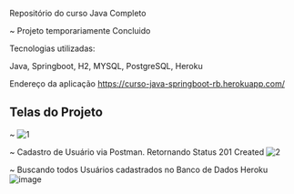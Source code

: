 Repositório do curso Java Completo

~ Projeto temporariamente Concluido

Tecnologias utilizadas:

Java, Springboot, H2, MYSQL, PostgreSQL, Heroku

Endereço da aplicação
https://curso-java-springboot-rb.herokuapp.com/

## Telas do Projeto

~ 
![1](https://user-images.githubusercontent.com/32280664/154861767-5fae42d1-bbd9-45e3-a78f-542cf643184c.jpg)

~ Cadastro de Usuário via Postman. Retornando Status 201 Created
![2](https://user-images.githubusercontent.com/32280664/154861796-976db6b8-ee56-4e96-afd5-78ce59f9c04a.jpg)

~ Buscando todos Usuários cadastrados no Banco de Dados Heroku
![image](https://user-images.githubusercontent.com/32280664/154862016-3b1cd73e-8438-43d2-aeed-411115ed90f5.png)
